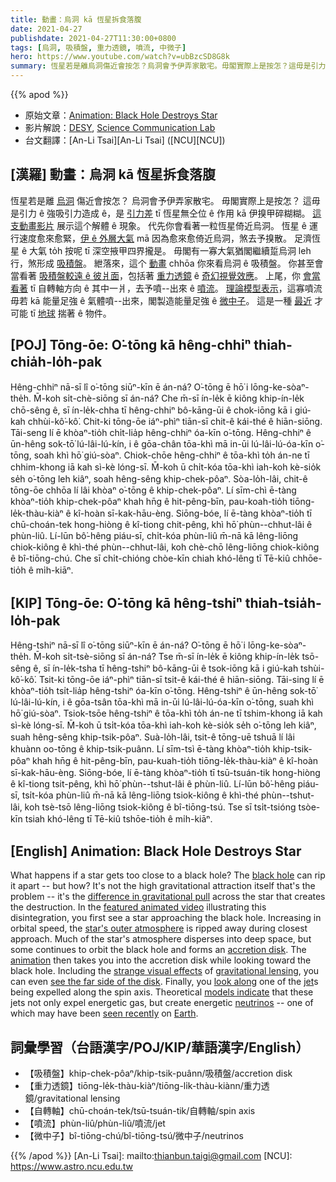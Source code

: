 ```yaml
---
title: 動畫：烏洞 kā 恆星拆食落腹
date: 2021-04-27
publishdate: 2021-04-27T11:30:00+0800
tags: [烏洞, 吸積盤, 重力透鏡, 噴流, 中微子]
hero: https://www.youtube.com/watch?v=ubBzcSD8G8k
summary: 恆星若是離烏洞傷近會按怎？烏洞會予伊弄家散宅。毋閣實際上是按怎？這毋是引力 ê 強吸引力造成 ê，是引力差 tī 恆星無仝位 ê 作用 kā 伊搝甲碎糊糊。
---
```


{{% apod %}}

- 原始文章：[Animation: Black Hole Destroys Star](https://apod.nasa.gov/apod/ap210427.html)
- 影片解說：[DESY](https://www.desy.de/), [Science Communication Lab](https://www.scicom-lab.com/)
- 台文翻譯：[An-Li Tsai][An-Li Tsai] ([NCU][NCU])

## [漢羅] 動畫：烏洞 kā 恆星拆食落腹

恆星若是離 [烏洞][black hole] 傷近會按怎？
烏洞會予伊弄家散宅。
毋閣實際上是按怎？
這毋是引力 ê 強吸引力造成 ê，是 [引力差][difference in gravitational pull] tī 恆星無仝位 ê 作用 kā 伊搝甲碎糊糊。
[這支動畫影片][featured animated video] 展示這个解體 ê 現象。
代先你會看著一粒恆星倚近烏洞。
恆星 ê 運行速度愈來愈緊，[伊 ê 外層大氣][star's outer atmosphere] mā 因為愈來愈倚近烏洞，煞去予搝散。
足濟恆星 ê 大氣 to̍h 按呢 tī 深空掖甲四界攏是。
毋閣有一寡大氣猶閣繼續踅烏洞 leh 行，煞形成 [吸積盤][accretion disk]。
紲落來，這个 [動畫][animation] chhōa 你來看烏洞 ê 吸積盤。
你甚至會當看著 [吸積盤較遠 ê 彼爿面][see the far side of the disk]，包括著 [重力透鏡][gravitational lensing] ê [奇幻視覺效應][strange visual effects]。
上尾，你 [會當看著][look along] tī 自轉軸方向 ê 其中一爿，去予噴--出來 ê [噴流][jet]。
[理論模型表示][models indicate]，這寡噴流毋若 kā 能量足強 ê 氣體噴--出來，閣製造能量足強 ê [微中子][neutrinos]。
這是一種 [最近][seen recently] 才可能 tī [地球][Earth] 揣著 ê 物件。

## [POJ] Tōng-ōe: O͘-tōng kā hêng-chhiⁿ thiah-chia̍h-lo̍h-pak

Hêng-chhiⁿ nā-sī lî o͘-tōng siūⁿ-kīn ē án-ná?
O͘-tōng ē hō͘ i lōng-ke-sòaⁿ-the̍h.
M̄-koh si̍t-chè-siōng sī án-ná?
Che m̄-sī ín-le̍k ē kiông khip-ín-le̍k chō-sêng ê, sī ín-le̍k-chha tī hêng-chhiⁿ bô-kāng-ūi ê chok-iōng kā i giú-kah chhùi-kô͘-kô͘.
Chit-ki tōng-ōe iáⁿ-phìⁿ tiān-sī chit-ê kái-thé ê hiān-siōng.
Tāi-seng lí ē khòaⁿ-tio̍h chi̍t-lia̍p hêng-chhiⁿ óa-kīn o͘-tōng.
Hêng-chhiⁿ ê ūn-hêng sok-tō͘ lú-lâi-lú-kín, i ê gōa-chân tōa-khì mā in-ūi lú-lâi-lú-óa-kīn o͘-tōng, soah khì hō͘ giú-sòaⁿ.
Chiok-chōe hêng-chhiⁿ ê tōa-khì to̍h án-ne tī chhim-khong iā kah sì-kè lóng-sī.
M̄-koh ū chi̍t-kóa tōa-khì iah-koh kè-sio̍k se̍h o͘-tōng leh kiâⁿ, soah hêng-sêng khip-chek-pôaⁿ.
Sòa-lo̍h-lâi, chit-ê tōng-ōe chhōa lí lâi khòaⁿ o͘-tōng ê khip-chek-pôaⁿ.
Lí sīm-chì ē-tàng khòaⁿ-tio̍h khip-chek-pôaⁿ khah hn̄g ê hit-pêng-bīn, pau-koah-tio̍h tiōng-le̍k-thàu-kiàⁿ ê kî-hoàn sī-kak-hāu-èng.
Siōng-bóe, lí ē-tàng khòaⁿ-tio̍h tī chū-choán-tek hong-hiòng ê kî-tiong chit-pêng, khì hō͘ phùn--chhut-lâi ê phùn-liû.
Lí-lūn bô͘-hêng piáu-sī, chi̍t-kóa phùn-liû m̄-nā kā lêng-liōng chiok-kiông ê khì-thé phùn--chhut-lâi, koh chè-chō lêng-liōng chiok-kiông ê bî-tiōng-chú.
Che sī chi̍t-chióng chòe-kīn chiah khó-lêng tī Tē-kiû chhōe-tio̍h ê mi̍h-kiāⁿ.



## [KIP] Tōng-ōe: O͘-tōng kā hêng-tshiⁿ thiah-tsia̍h-lo̍h-pak

Hêng-tshiⁿ nā-sī lî o͘-tōng siūⁿ-kīn ē án-ná?
O͘-tōng ē hō͘ i lōng-ke-sòaⁿ-the̍h.
M̄-koh si̍t-tsè-siōng sī án-ná?
Tse m̄-sī ín-le̍k ē kiông khip-ín-le̍k tsō-sêng ê, sī ín-le̍k-tsha tī hêng-tshiⁿ bô-kāng-ūi ê tsok-iōng kā i giú-kah tshùi-kô͘-kô͘.
Tsit-ki tōng-ōe iáⁿ-phìⁿ tiān-sī tsit-ê kái-thé ê hiān-siōng.
Tāi-sing lí ē khòaⁿ-tio̍h tsi̍t-lia̍p hêng-tshiⁿ óa-kīn o͘-tōng.
Hêng-tshiⁿ ê ūn-hêng sok-tō͘ lú-lâi-lú-kín, i ê gōa-tsân tōa-khì mā in-ūi lú-lâi-lú-óa-kīn o͘-tōng, suah khì hō͘ giú-sòaⁿ.
Tsiok-tsōe hêng-tshiⁿ ê tōa-khì to̍h án-ne tī tshim-khong iā kah sì-kè lóng-sī.
M̄-koh ū tsi̍t-kóa tōa-khì iah-koh kè-sio̍k se̍h o͘-tōng leh kiâⁿ, suah hêng-sêng khip-tsik-pôaⁿ.
Suà-lo̍h-lâi, tsit-ê tōng-uē tshuā lí lâi khuànn oo-tōng ê khip-tsik-puânn.
Lí sīm-tsì ē-tàng khòaⁿ-tio̍h khip-tsik-pôaⁿ khah hn̄g ê hit-pêng-bīn, pau-kuah-tio̍h tiōng-le̍k-thàu-kiàⁿ ê kî-hoàn sī-kak-hāu-èng.
Siōng-bóe, lí ē-tàng khòaⁿ-tio̍h tī tsū-tsuán-tik hong-hiòng ê kî-tiong tsit-pêng, khì hō͘ phùn--tshut-lâi ê phùn-liû.
Lí-lūn bô͘-hêng piáu-sī, tsi̍t-kóa phùn-liû m̄-nā kā lêng-liōng tsiok-kiông ê khì-thé phùn--tshut-lâi, koh tsè-tsō lêng-liōng tsiok-kiông ê bî-tiōng-tsú.
Tse sī tsi̍t-tsióng tsòe-kīn tsiah khó-lêng tī Tē-kiû tshōe-tio̍h ê mi̍h-kiāⁿ.



## [English] Animation: Black Hole Destroys Star

What happens if a star gets too close to a black hole? The [black hole][black hole] can rip it apart -- but how? It's not the high gravitational attraction itself that's the problem -- it's the [difference in gravitational pull][difference in gravitational pull] across the star that creates the destruction. In the [featured animated video][featured animated video] illustrating this disintegration, you first see a star approaching the black hole. Increasing in orbital speed, the [star's outer atmosphere][star's outer atmosphere] is ripped away during closest approach. Much of the star's atmosphere disperses into deep space, but some continues to orbit the black hole and forms an [accretion disk][accretion disk]. The [animation][animation] then takes you into the accretion disk while looking toward the black hole. Including the [strange visual effects][strange visual effects] of [gravitational lensing][gravitational lensing], you can even [see the far side of the disk][see the far side of the disk]. Finally, you [look along][look along] one of the [jet][jet]s being expelled along the spin axis. Theoretical [models indicate][models indicate] that these jets not only expel energetic gas, but create energetic [neutrinos][neutrinos] -- one of which may have been [seen recently][seen recently] on [Earth][Earth].

## 詞彙學習（台語漢字/POJ/KIP/華語漢字/English）

- 【吸積盤】khip-chek-pôaⁿ/khip-tsik-puânn/吸積盤/accretion disk
- 【重力透鏡】tiōng-le̍k-thàu-kiàⁿ/tiōng-li̍k-thàu-kiànn/重力透鏡/gravitational lensing
- 【自轉軸】chū-choán-tek/tsū-tsuán-tik/自轉軸/spin axis
- 【噴流】phùn-liû/phùn-liû/噴流/jet
- 【微中子】bî-tiōng-chú/bî-tiōng-tsú/微中子/neutrinos



{{% /apod %}}
[An-Li Tsai]: mailto:thianbun.taigi@gmail.com
[NCU]: https://www.astro.ncu.edu.tw

[copyright]: https://apod.nasa.gov/apod/fap/lib/about_apod.html#srapply

[black hole]:https://science.nasa.gov/astrophysics/focus-areas/black-holes
[difference in gravitational pull]:http://burro.astr.cwru.edu/Academics/Astr221/Gravity/tides.html
[featured animated video]:https://www.desy.de/news/news_search/index_eng.html?openDirectAnchor=2030
[star's outer atmosphere]:https://en.wikipedia.org/wiki/Stellar_atmosphere
[accretion disk]:https://apod.nasa.gov/apod/fap/ap170327.html
[animation]:https://youtu.be/ubBzcSD8G8k
[strange visual effects]:https://www.phy.mtu.edu/bht/rjn_bht.html
[gravitational lensing]:https://en.wikipedia.org/wiki/Gravitational_lens
[see the far side of the disk]:https://apod.nasa.gov/apod/fap/ap200825.html
[look along]:https://www.vetbabble.com/wp-content/uploads/2017/10/cat-looking-up-banner1.png
[jet]:https://apod.nasa.gov/apod/fap/ap210415.html
[models indicate]:https://ui.adsabs.harvard.edu/abs/2021NatAs.tmp...49W/abstract
[neutrinos]:https://nasa.tumblr.com/post/643837966463188992/youre-always-surrounded-by-neutrinos
[seen recently]:https://www.newscientist.com/article/2268724-weve-spotted-a-neutrino-blasted-out-by-a-black-hole-shredding-a-star/
[Earth]:https://earthobservatory.nasa.gov/topic/image-of-the-day
